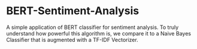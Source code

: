 # BERT-Sentiment-Analysis

A simple application of BERT classifier for sentiment analysis. To truly understand how powerful this algorithm is, we compare it to a Naive Bayes Classifier that is augmented with a TF-IDF Vectorizer.
